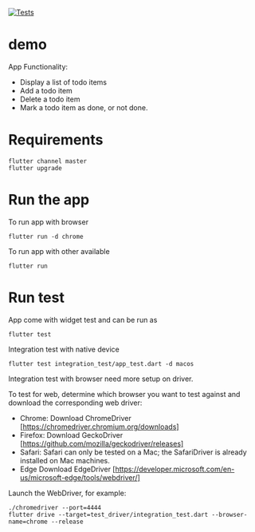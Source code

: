 [![Tests](https://github.com/ltdangkhoa/flutter_demo_todo/actions/workflows/test.yml/badge.svg)](https://github.com/ltdangkhoa/flutter_demo_todo/actions/workflows/test.yml)

# demo

App Functionality:

- Display a list of todo items
- Add a todo item
- Delete a todo item
- Mark a todo item as done, or not done.

# Requirements

```
flutter channel master
flutter upgrade
```

# Run the app

To run app with browser

```
flutter run -d chrome
```

To run app with other available

```
flutter run
```

# Run test

App come with widget test and can be run as

```
flutter test
```

Integration test with native device

```
flutter test integration_test/app_test.dart -d macos
```

Integration test with browser need more setup on driver. 

To test for web, determine which browser you want to test against and download the corresponding web driver:

- Chrome: Download ChromeDriver [https://chromedriver.chromium.org/downloads] 
- Firefox: Download GeckoDriver [https://github.com/mozilla/geckodriver/releases]
- Safari: Safari can only be tested on a Mac; the SafariDriver is already installed on Mac machines.
- Edge Download EdgeDriver [https://developer.microsoft.com/en-us/microsoft-edge/tools/webdriver/] 

Launch the WebDriver, for example:

```
./chromedriver --port=4444
flutter drive --target=test_driver/integration_test.dart --browser-name=chrome --release
```


